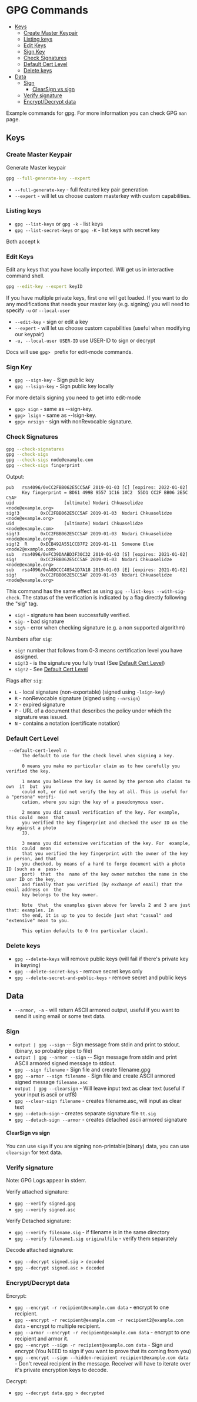 # GPG Commands

<!-- START doctoc generated TOC please keep comment here to allow auto update -->
<!-- DON'T EDIT THIS SECTION, INSTEAD RE-RUN doctoc TO UPDATE -->

- [Keys](#keys)
  - [Create Master Keypair](#create-master-keypair)
  - [Listing keys](#listing-keys)
  - [Edit Keys](#edit-keys)
  - [Sign Key](#sign-key)
  - [Check Signatures](#check-signatures)
  - [Default Cert Level](#default-cert-level)
  - [Delete keys](#delete-keys)
- [Data](#data)
  - [Sign](#sign)
    - [ClearSign vs sign](#clearsign-vs-sign)
  - [Verify signature](#verify-signature)
  - [Encrypt/Decrypt data](#encryptdecrypt-data)

<!-- END doctoc generated TOC please keep comment here to allow auto update -->

Example commands for gpg. For more information you can check GPG `man` page.

## Keys
### Create Master Keypair 
Generate Master keypair
```sh
gpg --full-generate-key --expert
```

- `--full-generate-key` - full featured key pair generation
- `--expert` - will let us choose custom masterkey with custom capabilities.

### Listing keys

- `gpg --list-keys` or `gpg -k` - list keys
- `gpg --list-secret-keys` or `gpg -K` - list keys with secret key

Both accept k

### Edit Keys
Edit any keys that you have locally imported.
Will get us in interactive command shell.

```sh
gpg --edit-key --expert keyID
```

If you have multiple private keys, first one will get loaded. If you want to
do any modifications that needs your master key (e.g. signing) you will need
to specify `-u` or `--local-user`


- `--edit-key` - sign or edit a key
- `--expert` - will let us choose custom capabilities (useful when modifying our keypair)
- `-u, --local-user USER-ID` use USER-ID to sign or decrypt

Docs will use `gpg> ` prefix for edit-mode commands.

### Sign Key
  - `gpg --sign-key` - Sign public key
  - `gpg --lsign-key` - Sign public key locally

For more details signing you need to get into edit-mode
  - `gpg> sign` - same as --sign-key.
  - `gpg> lsign` - same as --lsign-key.
  - `gpg> nrsign` - sign with nonRevocable signature.


### Check Signatures

```sh
gpg --check-signatures
gpg --check-sigs
gpg --check-sigs node@example.com
gpg --check-sigs fingerprint
```

Output:
```
pub   rsa4096/0xCC2FBB062E5CC5AF 2019-01-03 [C] [expires: 2022-01-02]
      Key fingerprint = BD61 499B 9557 1C16 10C2  55D1 CC2F BB06 2E5C C5AF
uid                   [ultimate] Nodari Chkuaselidze <node@example.org>
sig!3        0xCC2FBB062E5CC5AF 2019-01-03  Nodari Chkuaselidze <node@example.org>
uid                   [ultimate] Nodari Chkuaselidze <node@example.com>
sig!3        0xCC2FBB062E5CC5AF 2019-01-03  Nodari Chkuaselidze <node@example.org>
sig!2  R     0xECB492A551CCB7F2 2019-01-11  Someone Else <node2@example.com>
sub   rsa4096/0xFC39DAABD3F30C32 2019-01-03 [S] [expires: 2021-01-02]
sig!         0xCC2FBB062E5CC5AF 2019-01-03  Nodari Chkuaselidze <node@example.org>
sub   rsa4096/0xA8DCCC48541D7A18 2019-01-03 [E] [expires: 2021-01-02]
sig!         0xCC2FBB062E5CC5AF 2019-01-03  Nodari Chkuaselidze <node@example.org>
```

This command has the same effect as using `gpg --list-keys --with-sig-check`.
The status of the verification is indicated by a flag directly following the "sig" tag.

 - `sig!` - signature has been successfully verified.
 - `sig-` - bad signature
 - `sig%` - error when checking signature (e.g. a non supported algorithm)

Numbers after `sig`:
 - `sig!` number that follows from 0-3 means certification level you have assigned.
 - `sig!3` - is the signature you fully trust (See [Default Cert Level](#default-cert-level))
 - `sig!2` - See [Default Cert Level](#default-cert-level)

Flags after `sig`:
  - `L` - local signature (non-exportable) (signed using `-lsign-key`)
  - `R` - nonRevocable signature (signed using `--nrsign`)
  - `X` - expired signature
  - `P` - URL of a document that describes the policy under which the signature was issued.
  - `N` - contains a notation (certificate notation)


### Default Cert Level

```man
 --default-cert-level n
      The default to use for the check level when signing a key.

      0 means you make no particular claim as to how carefully you verified the key.

      1 means you believe the key is owned by the person who claims to  own  it  but  you
      could not, or did not verify the key at all. This is useful for a "persona" verifi‐
      cation, where you sign the key of a pseudonymous user.

      2 means you did casual verification of the key. For example, this could  mean  that
      you verified the key fingerprint and checked the user ID on the key against a photo
      ID.

      3 means you did extensive verification of the key. For  example,  this  could  mean
      that you verified the key fingerprint with the owner of the key in person, and that
      you checked, by means of a hard to forge document with a photo ID (such as a  pass‐
      port)  that  the  name of the key owner matches the name in the user ID on the key,
      and finally that you verified (by exchange of email) that the email address on  the
      key belongs to the key owner.

      Note  that  the examples given above for levels 2 and 3 are just that: examples. In
      the end, it is up to you to decide just what "casual" and "extensive" mean to you.

      This option defaults to 0 (no particular claim).
```

### Delete keys
  - `gpg --delete-keys` will remove public keys (will fail if there's private key in keyring)
  - `gpg --delete-secret-keys` - remove secret keys only
  - `gpg --delete-secret-and-public-keys` - remove secret and public keys

## Data
  - `--armor, -a` - will return ASCII armored output, useful if you want to send it using
email or some text data.

### Sign
  - `output | gpg --sign` -- Sign message from stdin and print to stdout. (binary, so probably pipe
to file)
  - `output | gpg --armor --sign` -- Sign message from stdin and print ASCII armored signed message
to stdout.
  - `gpg --sign filename` - Sign file and create filename.gpg
  - `gpg --armor --sign filename` - Sign file and create ASCII armored signed message `filename.asc`
  - `output | gpg --clearsign` - Will leave input text as clear text (useful if your input is ascii
or utf8)
  - `gpg --clear-sign filename` - creates filename.asc, will input as clear text
  - `gpg --detach-sign` - creates separate signature file `tt.sig`
  - `gpg --detach-sign --armor` - creates detached ascii armored signature

#### ClearSign vs sign
You can use `sign` if you are signing non-printable(binary) data, you can use `clearsign` for
text data.

### Verify signature
Note: GPG Logs appear in stderr.

Verify attached signature:
  - `gpg --verify signed.gpg`
  - `gpg --verify signed.asc`

Verify Detached signature:
  - `gpg --verify filename.sig` - if filename is in the same directory
  - `gpg --verify filename1.sig originalfile` - verify them separately

Decode attached signature:
  - `gpg --decrypt signed.sig > decoded`
  - `gpg --decrypt signed.asc > decoded`

### Encrypt/Decrypt data
Encrypt:
  - `gpg --encrypt -r recipient@example.com data` - encrypt to one recipient.
  - `gpg --encrypt -r recipient@example.com -r recipient2@example.com data` - encrypt to multiple
recipient.
  - `gpg --armor --encrypt -r recipient@example.com data` - encrypt to one recipient and armor it.
  - `gpg --encrypt --sign -r recipient@example.com data` - Sign and encrypt (You NEED to sign if
you want to prove that its coming from you)
  - `gpg --encrypt --sign --hidden-recipient recipient@example.com data` - Don't reveal recipient in
the message. Receiver will have to iterate over it's private encryption keys to decode.

Decrypt:
  - `gpg --decrypt data.gpg > decrypted`
